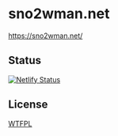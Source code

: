 # sno2wman.net

https://sno2wman.net/


## Status

[![Netlify Status](https://api.netlify.com/api/v1/badges/a43923f9-d615-40eb-a1dc-256b78aac882/deploy-status)](https://app.netlify.com/sites/sno2wman-net/deploys)

## License

[WTFPL](https://github.com/SnO2WMaN/sno2wman.net/blob/main/LICENSE)

